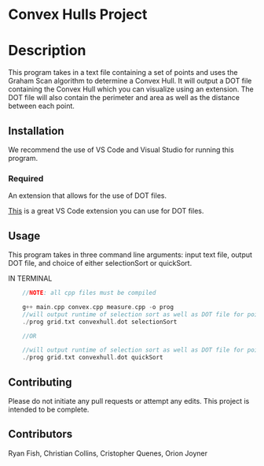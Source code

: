 # Convex Hulls Project

# Description

This program takes in a text file containing a set of points and uses the Graham Scan algorithm to determine a Convex Hull. It will output a DOT file containing the Convex Hull which you can visualize using an extension. 
The DOT file will also contain the perimeter and area as well as the distance between each point.

## Installation

We recommend the use of VS Code and Visual Studio for running this program.
### Required
An extension that allows for the use of DOT files.

[This](https://marketplace.visualstudio.com/items?itemName=joaompinto.vscode-graphviz) is a great VS Code extension you can use for DOT files.


## Usage
This program takes in three command line arguments: input text file, output DOT file, and choice of either selectionSort or quickSort.


IN TERMINAL
```c++
    //NOTE: all cpp files must be compiled

    g++ main.cpp convex.cpp measure.cpp -o prog
    //will output runtime of selection sort as well as DOT file for points in grid.txt
    ./prog grid.txt convexhull.dot selectionSort

    //OR

    //will output runtime of selection sort as well as DOT file for points in grid.txt
    ./prog grid.txt convexhull.dot quickSort

```

## Contributing
Please do not initiate any pull requests or attempt any edits.
This project is intended to be complete.
## Contributors
Ryan Fish, Christian Collins, Cristopher Quenes, Orion Joyner